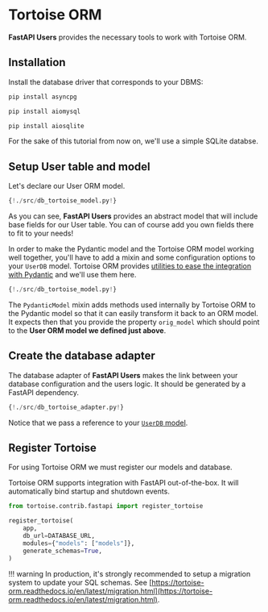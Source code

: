 # Tortoise ORM

**FastAPI Users** provides the necessary tools to work with Tortoise ORM.

## Installation

Install the database driver that corresponds to your DBMS:

```sh
pip install asyncpg
```

```sh
pip install aiomysql
```

```sh
pip install aiosqlite
```

For the sake of this tutorial from now on, we'll use a simple SQLite databse.

## Setup User table and model

Let's declare our User ORM model.

```py hl_lines="18 19"
{!./src/db_tortoise_model.py!}
```

As you can see, **FastAPI Users** provides an abstract model that will include base fields for our User table. You can of course add you own fields there to fit to your needs!

In order to make the Pydantic model and the Tortoise ORM model working well together, you'll have to add a mixin and some configuration options to your `UserDB` model. Tortoise ORM provides [utilities to ease the integration with Pydantic](https://tortoise-orm.readthedocs.io/en/latest/contrib/pydantic.html) and we'll use them here.

```py hl_lines="22 23 24 25 26"
{!./src/db_tortoise_model.py!}
```

The `PydanticModel` mixin adds methods used internally by Tortoise ORM to the Pydantic model so that it can easily transform it back to an ORM model. It expects then that you provide the property `orig_model` which should point to the **User ORM model we defined just above**.

## Create the database adapter

The database adapter of **FastAPI Users** makes the link between your database configuration and the users logic. It should be generated by a FastAPI dependency.

```py hl_lines="8 9"
{!./src/db_tortoise_adapter.py!}
```

Notice that we pass a reference to your [`UserDB` model](../models.md).

## Register Tortoise

For using Tortoise ORM we must register our models and database.

Tortoise ORM supports integration with FastAPI out-of-the-box. It will automatically bind startup and shutdown events.

```py
from tortoise.contrib.fastapi import register_tortoise

register_tortoise(
    app,
    db_url=DATABASE_URL,
    modules={"models": ["models"]},
    generate_schemas=True,
)
```

!!! warning
    In production, it's strongly recommended to setup a migration system to update your SQL schemas. See [https://tortoise-orm.readthedocs.io/en/latest/migration.html](https://tortoise-orm.readthedocs.io/en/latest/migration.html).
